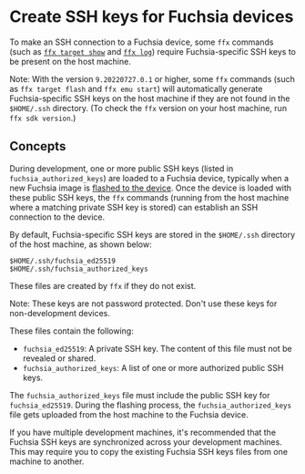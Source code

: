 # Create SSH keys for Fuchsia devices

To make an SSH connection to a Fuchsia device, some `ffx` commands
(such as [`ffx target show`][ffx-target-show] and [`ffx log`][ffx-log])
require Fuchsia-specific SSH keys to be present on the host machine.

Note: With the version `9.20220727.0.1` or higher, some `ffx` commands
(such as `ffx target flash` and `ffx emu start`) will automatically generate
Fuchsia-specific SSH keys on the host machine if they are not found in the
`$HOME/.ssh` directory. (To check the `ffx` version on your host machine,
run `ffx sdk version`.)

## Concepts

During development, one or more public SSH keys
(listed in `fuchsia_authorized_keys`) are loaded to a Fuchsia device,
typically when a new Fuchsia image is [flashed to the device][flash-device].
Once the device is loaded with these public SSH keys, the `ffx` commands
(running from the host machine where a matching private SSH key is stored)
can establish an SSH connection to the device.

By default, Fuchsia-specific SSH keys are stored in the
`$HOME/.ssh` directory of the host machine, as shown below:

```none {:.devsite-disable-click-to-copy}
$HOME/.ssh/fuchsia_ed25519
$HOME/.ssh/fuchsia_authorized_keys
```

These files are created by `ffx` if they do not exist.

Note: These keys are not password protected. Don't use these keys for
non-development devices.

These files contain the following:

*   `fuchsia_ed25519`: A private SSH key. The content of this file must not
    be revealed or shared.
*   `fuchsia_authorized_keys`: A list of one or more authorized public SSH keys.

The `fuchsia_authorized_keys` file must include the public SSH key for
`fuchsia_ed25519`. During the flashing process, the `fuchsia_authorized_keys`
file gets uploaded from the host machine to the Fuchsia device.

If you have multiple development machines,
it's recommended that the Fuchsia SSH keys are synchronized across
your development machines. This may require you to copy the existing
Fuchsia SSH keys files from one machine to another.

<!-- Reference links -->

[ffx-target-show]: https://fuchsia.dev/reference/tools/sdk/ffx?skip_cache=true#show_8
[ffx-log]: https://fuchsia.dev/reference/tools/sdk/ffx?skip_cache=true#log_2
[flash-device]: ./flash-a-device.md

